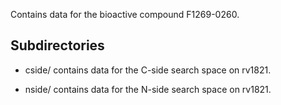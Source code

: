 Contains data for the bioactive compound F1269-0260.

## Subdirectories

- cside/ contains data for the C-side search space on rv1821.

- nside/ contains data for the N-side search space on rv1821.

